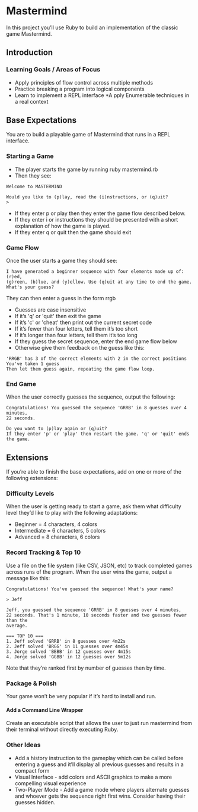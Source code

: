 # Mastermind
In this project you’ll use Ruby to build an implementation of the classic game Mastermind.

## Introduction
### Learning Goals / Areas of Focus
* Apply principles of flow control across multiple methods
* Practice breaking a program into logical components
* Learn to implement a REPL interface
*A pply Enumerable techniques in a real context

## Base Expectations
You are to build a playable game of Mastermind that runs in a REPL interface.

### Starting a Game
* The player starts the game by running ruby mastermind.rb
* Then they see:
```
Welcome to MASTERMIND

Would you like to (p)lay, read the (i)nstructions, or (q)uit?
>
```
* If they enter p or play then they enter the game flow described below.
* If they enter i or instructions they should be presented with a short explanation of how the game is played.
* If they enter q or quit then the game should exit

### Game Flow
Once the user starts a game they should see:
```
I have generated a beginner sequence with four elements made up of: (r)ed,
(g)reen, (b)lue, and (y)ellow. Use (q)uit at any time to end the game.
What's your guess?
```
They can then enter a guess in the form rrgb

* Guesses are case insensitive
* If it’s 'q' or 'quit' then exit the game
* If it’s 'c' or 'cheat' then print out the current secret code
* If it’s fewer than four letters, tell them it’s too short
* If it’s longer than four letters, tell them it’s too long
* If they guess the secret sequence, enter the end game flow below
* Otherwise give them feedback on the guess like this:
```
'RRGB' has 3 of the correct elements with 2 in the correct positions
You've taken 1 guess
Then let them guess again, repeating the game flow loop.
```
### End Game
When the user correctly guesses the sequence, output the following:
```
Congratulations! You guessed the sequence 'GRRB' in 8 guesses over 4 minutes,
22 seconds.

Do you want to (p)lay again or (q)uit?
If they enter 'p' or 'play' then restart the game. 'q' or 'quit' ends the game.
```
## Extensions
If you’re able to finish the base expectations, add on one or more of the following extensions:

### Difficulty Levels
When the user is getting ready to start a game, ask them what difficulty level they’d like to play with the following adaptations:

* Beginner = 4 characters, 4 colors
* Intermediate = 6 characters, 5 colors
* Advanced = 8 characters, 6 colors

### Record Tracking & Top 10
Use a file on the file system (like CSV, JSON, etc) to track completed games across runs of the program. When the user wins the game, output a message like this:
```
Congratulations! You've guessed the sequence! What's your name?

> Jeff

Jeff, you guessed the sequence 'GRRB' in 8 guesses over 4 minutes,
22 seconds. That's 1 minute, 10 seconds faster and two guesses fewer than the
average.

=== TOP 10 ===
1. Jeff solved 'GRRB' in 8 guesses over 4m22s
2. Jeff solved 'BRGG' in 11 guesses over 4m45s
3. Jorge solved 'BBBB' in 12 guesses over 4m15s
4. Jorge solved 'GGBB' in 12 guesses over 5m12s
```
Note that they’re ranked first by number of guesses then by time.

### Package & Polish
Your game won’t be very popular if it’s hard to install and run.

#### Add a Command Line Wrapper
Create an executable script that allows the user to just run mastermind from their terminal without directly executing Ruby.

### Other Ideas
* Add a history instruction to the gameplay which can be called before entering a guess and it’ll display all previous guesses and results in a compact form
* Visual Interface - add colors and ASCII graphics to make a more compelling visual experience
* Two-Player Mode - Add a game mode where players alternate guesses and whoever gets the sequence right first wins. Consider having their guesses hidden.

